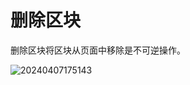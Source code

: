 # 删除区块
删除区块将区块从页面中移除是不可逆操作。

![20240407175143](https://nocobase-docs.oss-cn-beijing.aliyuncs.com/20240407175143.png)